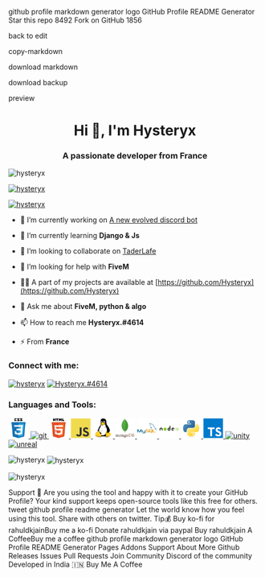 github profile markdown generator logo
GitHub Profile README Generator
Star this repo
8492
Fork on GitHub
1856

back to edit

copy-markdown

download markdown

download backup

preview
<h1 align="center">Hi 👋, I'm Hysteryx</h1>
<h3 align="center">A passionate developer from France</h3>

<p align="left"> <img src="https://komarev.com/ghpvc/?username=hysteryx&label=Profile%20views&color=0e75b6&style=flat" alt="hysteryx" /> </p>

<p align="left"> <a href="https://github.com/ryo-ma/github-profile-trophy"><img src="https://github-profile-trophy.vercel.app/?username=hysteryx" alt="hysteryx" /></a> </p>

<p align="left"> <a href="https://twitter.com/hysteryx" target="blank"><img src="https://img.shields.io/twitter/follow/hysteryx?logo=twitter&style=for-the-badge" alt="hysteryx" /></a> </p>

- 🔭 I’m currently working on [A new evolved discord bot](https://github.com/HysteryxCorp)

- 🌱 I’m currently learning **Django & Js**

- 👯 I’m looking to collaborate on [TaderLafe](https://github.com/TaderLafe)

- 🤝 I’m looking for help with **FiveM**

- 👨‍💻 A part of my projects are available at [https://github.com/Hysteryx](https://github.com/Hysteryx)

- 💬 Ask me about **FiveM, python & algo**

- 📫 How to reach me **Hysteryx.#4614**

- ⚡ From **France**

<h3 align="left">Connect with me:</h3>
<p align="left">
<a href="https://twitter.com/hysteryx" target="blank"><img align="center" src="https://raw.githubusercontent.com/rahuldkjain/github-profile-readme-generator/master/src/images/icons/Social/twitter.svg" alt="hysteryx" height="30" width="40" /></a>
<a href="https://discord.gg/Hysteryx.#4614" target="blank"><img align="center" src="https://raw.githubusercontent.com/rahuldkjain/github-profile-readme-generator/master/src/images/icons/Social/discord.svg" alt="Hysteryx.#4614" height="30" width="40" /></a>
</p>

<h3 align="left">Languages and Tools:</h3>
<p align="left"> <a href="https://www.w3schools.com/css/" target="_blank" rel="noreferrer"> <img src="https://raw.githubusercontent.com/devicons/devicon/master/icons/css3/css3-original-wordmark.svg" alt="css3" width="40" height="40"/> </a> <a href="https://git-scm.com/" target="_blank" rel="noreferrer"> <img src="https://www.vectorlogo.zone/logos/git-scm/git-scm-icon.svg" alt="git" width="40" height="40"/> </a> <a href="https://www.w3.org/html/" target="_blank" rel="noreferrer"> <img src="https://raw.githubusercontent.com/devicons/devicon/master/icons/html5/html5-original-wordmark.svg" alt="html5" width="40" height="40"/> </a> <a href="https://developer.mozilla.org/en-US/docs/Web/JavaScript" target="_blank" rel="noreferrer"> <img src="https://raw.githubusercontent.com/devicons/devicon/master/icons/javascript/javascript-original.svg" alt="javascript" width="40" height="40"/> </a> <a href="https://www.linux.org/" target="_blank" rel="noreferrer"> <img src="https://raw.githubusercontent.com/devicons/devicon/master/icons/linux/linux-original.svg" alt="linux" width="40" height="40"/> </a> <a href="https://www.mongodb.com/" target="_blank" rel="noreferrer"> <img src="https://raw.githubusercontent.com/devicons/devicon/master/icons/mongodb/mongodb-original-wordmark.svg" alt="mongodb" width="40" height="40"/> </a> <a href="https://www.mysql.com/" target="_blank" rel="noreferrer"> <img src="https://raw.githubusercontent.com/devicons/devicon/master/icons/mysql/mysql-original-wordmark.svg" alt="mysql" width="40" height="40"/> </a> <a href="https://nodejs.org" target="_blank" rel="noreferrer"> <img src="https://raw.githubusercontent.com/devicons/devicon/master/icons/nodejs/nodejs-original-wordmark.svg" alt="nodejs" width="40" height="40"/> </a> <a href="https://www.python.org" target="_blank" rel="noreferrer"> <img src="https://raw.githubusercontent.com/devicons/devicon/master/icons/python/python-original.svg" alt="python" width="40" height="40"/> </a> <a href="https://www.typescriptlang.org/" target="_blank" rel="noreferrer"> <img src="https://raw.githubusercontent.com/devicons/devicon/master/icons/typescript/typescript-original.svg" alt="typescript" width="40" height="40"/> </a> <a href="https://unity.com/" target="_blank" rel="noreferrer"> <img src="https://www.vectorlogo.zone/logos/unity3d/unity3d-icon.svg" alt="unity" width="40" height="40"/> </a> <a href="https://unrealengine.com/" target="_blank" rel="noreferrer"> <img src="https://raw.githubusercontent.com/kenangundogan/fontisto/036b7eca71aab1bef8e6a0518f7329f13ed62f6b/icons/svg/brand/unreal-engine.svg" alt="unreal" width="40" height="40"/> </a> </p>

<p><img align="left" src="https://github-readme-stats.vercel.app/api/top-langs?username=hysteryx&show_icons=true&locale=en&layout=compact" alt="hysteryx" /></p>

<p>&nbsp;<img align="center" src="https://github-readme-stats.vercel.app/api?username=hysteryx&show_icons=true&locale=en" alt="hysteryx" /></p>

<p><img align="center" src="https://github-readme-streak-stats.herokuapp.com/?user=hysteryx&" alt="hysteryx" /></p>

Support 🙏
Are you using the tool and happy with it to create your GitHub Profile?
Your kind support keeps open-source tools like this free for others.
tweet github profile readme generator
Let the world know how you feel using this tool. Share with others on twitter.
Tip💰
Buy ko-fi for rahuldkjainBuy me a ko-fi
Donate rahuldkjain via paypal
Buy rahuldkjain A CoffeeBuy me a coffee
github profile markdown generator logo
GitHub Profile README Generator
Pages
Addons
Support
About
More
Github
Releases
Issues
Pull Requests
Join Community
Discord of the community
Developed in India 🇮🇳
Buy Me A Coffee
